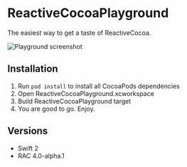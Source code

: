 # ReactiveCocoaPlayground
The easiest way to get a taste of ReactiveCocoa.

![Playground screenshot](https://cloud.githubusercontent.com/assets/991541/9975568/04b2e5c6-5e75-11e5-8748-0331d0da19f5.png)

## Installation
1. Run ``pod install`` to install all CocoaPods dependencies
2. Open ReactiveCocoaPlayground.xcworkspace
3. Build ReactiveCocoaPlayground target
4. You are good to go. Enjoy.

## Versions
* Swift 2
* RAC 4.0-alpha.1
